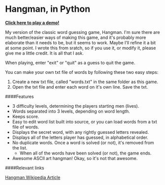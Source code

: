Hangman, in Python
=============================

**[Click here to play a demo!](http://repl.it/LhR/6)**

My version of the classic word guessing game, Hangman. I'm sure there are much
better/easier ways of making this game, and it's probably more elaborate than 
it needs to be, but it seems to work. Maybe I'll refine it a bit at some point.
I wrote this from sratch, so if you use it, or modify it, please give me a 
little credit. It is all that I ask.  

When playing, enter "exit" or "quit" as a guess to quit the game.

You can make your own txt file of words by following these two easy steps:
    
1. Create a new txt file, called "words.txt" in the same folder as this 
   game.
2. Open the txt file and enter each word on it's own line. Save the txt.

####Features

- 3 difficulty levels, determining the players starting men (lives).
- Words separated into 3 levels, depending on word length.
- Keeps score.
- Easy to edit word list built into source, or you can load words from a 
txt file of words.
- Displays the secret word, with any rightly guessed letters revealed.
- Displays all of the letters player has guessed, in alphabetical order.
- No duplicate words. Once a word is solved (or not), it's removed from the list.
    - When all of the words have been solved (or not), the game ends.
- Awesome ASCII art hangman! Okay, so it's not that awesome.

####Relevant links

[Hangman Wikipedia Article](http://en.wikipedia.org/wiki/Hangman_(game))  
